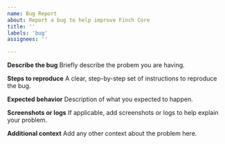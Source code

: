 ```yaml
---
name: Bug Report
about: Report a bug to help improve Finch Core
title: ''
labels: 'bug'
assignees: ''

---
```


**Describe the bug**
Briefly describe the probem you are having.


**Steps to reproduce**
A clear, step-by-step set of instructions to reproduce the bug.


**Expected behavior**
Description of what you expected to happen.


**Screenshots or logs**
If applicable, add screenshots or logs to help explain your problem.



**Additional context**
Add any other context about the problem here.
